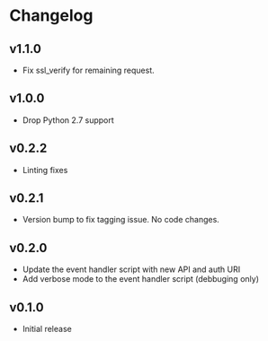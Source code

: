 # Changelog

## v1.1.0

* Fix ssl_verify for remaining request.
  
## v1.0.0

* Drop Python 2.7 support

## v0.2.2

* Linting fixes

## v0.2.1

* Version bump to fix tagging issue. No code changes.

## v0.2.0

* Update the event handler script with new API and auth URI
* Add verbose mode to the event handler script (debbuging only)

## v0.1.0

* Initial release

